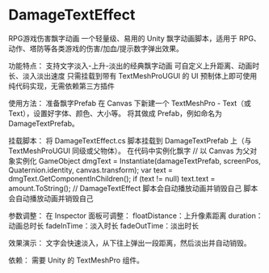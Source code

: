 # DamageTextEffect
RPG游戏伤害飘字动画
一个轻量级、易用的 Unity 飘字动画脚本，适用于 RPG、动作、塔防等各类游戏的伤害/加血/提示数字弹出效果。

功能特点：
支持文字淡入-上升-淡出的经典飘字动画
可自定义上升距离、动画时长、淡入淡出速度
只需挂载到带有 TextMeshProUGUI 的 UI 预制体上即可使用
纯代码实现，无需依赖第三方插件

使用方法：
准备飘字Prefab
在 Canvas 下新建一个 TextMeshPro - Text（或 Text），设置好字体、颜色、大小等。
将其做成 Prefab，例如命名为 DamageTextPrefab。

挂载脚本：
将 DamageTextEffect.cs 脚本挂载到 DamageTextPrefab 上（与 TextMeshProUGUI 同级或父物体）。
在代码中实例化飘字
// 以 Canvas 为父对象实例化
   GameObject dmgText = Instantiate(damageTextPrefab, screenPos, Quaternion.identity, canvas.transform);
   var text = dmgText.GetComponentInChildren<TextMeshProUGUI>();
   if (text != null)
       text.text = amount.ToString();
   // DamageTextEffect 脚本会自动播放动画并销毁自己
脚本会自动播放动画并销毁自己

参数调整：
在 Inspector 面板可调整：
floatDistance：上升像素距离
duration：动画总时长
fadeInTime：淡入时长
fadeOutTime：淡出时长

效果演示：
文字会快速淡入，从下往上弹出一段距离，然后淡出并自动销毁。

依赖：
需要 Unity 的 TextMeshPro 组件。
